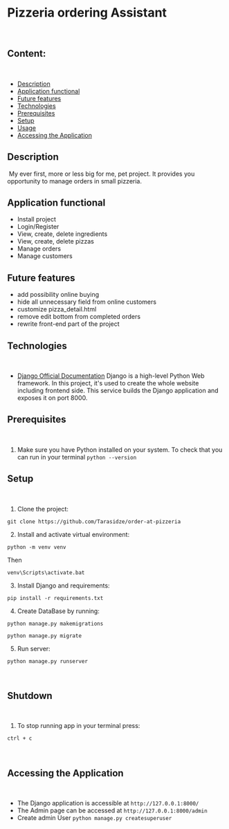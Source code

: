 # Pizzeria ordering Assistant
​
## Content:
​
- [Description](#description)
- [Application functional](#functional)
- [Future features](#functional)
- [Technologies](#technologies)
- [Prerequisites](#prerequisites)
- [Setup](#setup)
- [Usage](#usage)
- [Accessing the Application](#accessing-the-application)
​
## Description
​
My ever first, more or less big for me, pet project. It provides you opportunity to manage orders in small pizzeria.
​
## Application functional
* Install project
* Login/Register
* View, create, delete ingredients
* View, create, delete pizzas
* Manage orders
* Manage customers
​
## Future features
* add possibility online buying
* hide all unnecessary field from online customers
* customize pizza_detail.html
* remove edit bottom from completed orders
* rewrite front-end part of the project
​
## Technologies
​
- [Django Official Documentation](https://docs.djangoproject.com/)
Django is a high-level Python Web framework. In this project, it's used to create the whole website including frontend side. This service builds the Django application and exposes it on port 8000.
​
​
## Prerequisites
​
1. Make sure you have Python installed on your system. To check that you can run in your terminal ```python --version```
​
## Setup
​
1. Clone the project:
```
git clone https://github.com/Tarasidze/order-at-pizzeria
```
2. Install and activate virtual environment:
```
python -m venv venv
```
Then
```
venv\Scripts\activate.bat
```
3. Install Django and requirements:
```
pip install -r requirements.txt
```
4. Create DataBase by running:
```
python manage.py makemigrations
```
```
python manage.py migrate
```
5. Run server:
```
python manage.py runserver
```
​
## Shutdown
​
1. To stop running app in your terminal press:
```
ctrl + c
```
​
## Accessing the Application
​
* The Django application is accessible at `http://127.0.0.1:8000/`
* The Admin page can be accessed at `http://127.0.0.1:8000/admin`
* Create admin User ```python manage.py createsuperuser```
